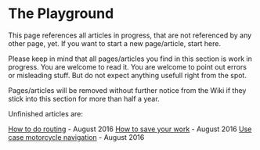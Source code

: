 # The Playground #

This page references all articles in progress, that are not referenced by any other page, yet. If you want to start a new page/article, start here.

Please keep in mind that all pages/articles you find in this section is work in progress. You are welcome to read it. You are welcome to point out errors or misleading stuff. But do not expect anything usefull right from the spot.

Pages/articles will be removed without further notice from the Wiki if they stick into this section for more than half a year.

Unfinished articles are:

[How to do routing](playground/DocGisHowToRouting) - August 2016
[How to save your work](playground/DocGisHowToSaveYourWork) - August 2016
[Use case motorcycle navigation](playground/DocUseCaseMotorcycleNavigation) - August 2016